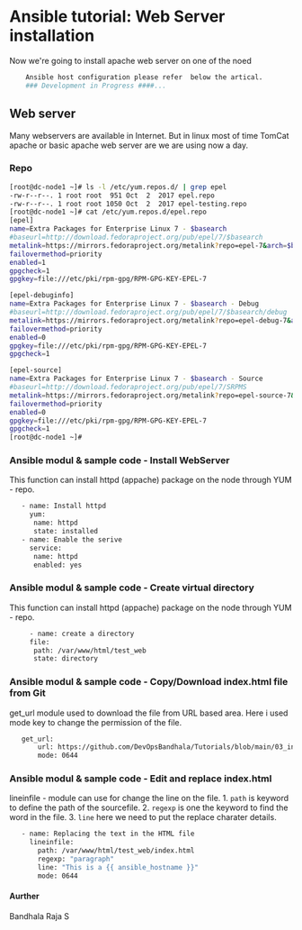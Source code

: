 # Ansible tutorial: Web Server installation

Now we're going to install apache web server on one of the noed

```bash
    Ansible host configuration please refer  below the artical.
    ### Development in Progress ####...
```

## Web server

Many webservers are available in Internet. But in linux most of time TomCat apache or basic apache web server are we are using now a day.  


### Repo
```bash
[root@dc-node1 ~]# ls -l /etc/yum.repos.d/ | grep epel
-rw-r--r--. 1 root root  951 Oct  2  2017 epel.repo
-rw-r--r--. 1 root root 1050 Oct  2  2017 epel-testing.repo
[root@dc-node1 ~]# cat /etc/yum.repos.d/epel.repo
[epel]
name=Extra Packages for Enterprise Linux 7 - $basearch
#baseurl=http://download.fedoraproject.org/pub/epel/7/$basearch
metalink=https://mirrors.fedoraproject.org/metalink?repo=epel-7&arch=$basearch
failovermethod=priority
enabled=1
gpgcheck=1
gpgkey=file:///etc/pki/rpm-gpg/RPM-GPG-KEY-EPEL-7

[epel-debuginfo]
name=Extra Packages for Enterprise Linux 7 - $basearch - Debug
#baseurl=http://download.fedoraproject.org/pub/epel/7/$basearch/debug
metalink=https://mirrors.fedoraproject.org/metalink?repo=epel-debug-7&arch=$basearch
failovermethod=priority
enabled=0
gpgkey=file:///etc/pki/rpm-gpg/RPM-GPG-KEY-EPEL-7
gpgcheck=1

[epel-source]
name=Extra Packages for Enterprise Linux 7 - $basearch - Source
#baseurl=http://download.fedoraproject.org/pub/epel/7/SRPMS
metalink=https://mirrors.fedoraproject.org/metalink?repo=epel-source-7&arch=$basearch
failovermethod=priority
enabled=0
gpgkey=file:///etc/pki/rpm-gpg/RPM-GPG-KEY-EPEL-7
gpgcheck=1
[root@dc-node1 ~]#
```

### Ansible modul & sample code - Install WebServer
 
This function can install httpd (appache) package on the node through YUM - repo.

```bash
   - name: Install httpd 
     yum: 
      name: httpd
      state: installed
   - name: Enable the serive
     service:
      name: httpd
      enabled: yes
```

### Ansible modul & sample code - Create virtual directory
 
This function can install httpd (appache) package on the node through YUM - repo.

```bash
     - name: create a directory
     file:
      path: /var/www/html/test_web
      state: directory
```


### Ansible modul & sample code - Copy/Download index.html file from Git
 
get_url module used to download the file from URL based area. 
Here i used mode key to change the permission of the file.

```bash
   get_url:
       url: https://github.com/DevOpsBandhala/Tutorials/blob/main/03_install_httpd/index.html
       mode: 0644
```

### Ansible modul & sample code - Edit and replace index.html

lineinfile  - module can use for change the line on the file. 
    1. ` path ` is keyword to define the path of the sourcefile.
    2. ` regexp ` is one the keyword to find the word in the file.
    3. ` line ` here we need to put the replace charater details.

```bash
   - name: Replacing the text in the HTML file
     lineinfile:
       path: /var/www/html/test_web/index.html
       regexp: "paragraph"
       line: "This is a {{ ansible_hostname }}"
       mode: 0644
```
#### Aurther
  Bandhala Raja S